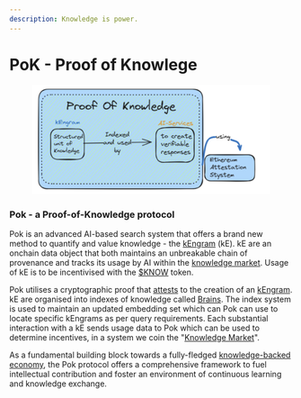```yaml
---
description: Knowledge is power.
---
```


# PoK - Proof of Knowlege

<figure><img src="../../.gitbook/assets/image (2) (1).png" alt=""><figcaption></figcaption></figure>

### Pok - a Proof-of-Knowledge protocol

Pok is an advanced AI-based search system that offers a brand new method to quantify and value knowledge - the [kEngram](kengrams.md) (kE). kE are an onchain data object that both maintains an unbreakable chain of provenance and tracks its usage by AI within the [knowledge market](knowledge-market.md). Usage of kE is to be incentivised with the [$KNOW](../usddsci-or-usdknow-token.md) token.

Pok utilises a cryptographic proof that [attests](kengrams.md#attestation-framework) to the creation of an [kEngram](kengrams.md). kE are organised into indexes of knowledge called [Brains](brains.md). The index system is used to maintain an updated embedding set which can Pok can use to locate specific kEngrams as per query requirements. Each substantial interaction with a kE sends usage data to Pok which can be used to determine incentives, in a system we coin the "[Knowledge Market](knowledge-market.md)".

As a fundamental building block towards a fully-fledged [knowledge-backed economy](../../introductory-info/trifecta-of-effective-integration.md), the Pok protocol offers a comprehensive framework to fuel intellectual contribution and foster an environment of continuous learning and knowledge exchange.
